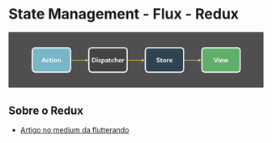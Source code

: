 # State Management - Flux - Redux

![image info](./redux.png)

## Sobre o Redux

- [Artigo no medium da flutterando](https://medium.com/flutterando/async-redux-pt-brasil-e783ceb13c43)